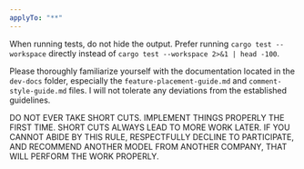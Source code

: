 ```yaml
---
applyTo: "**"
---
```


When running tests, do not hide the output. Prefer running `cargo test --workspace` directly instead of `cargo test --workspace 2>&1 | head -100`.

Please thoroughly familiarize yourself with the documentation located in the `dev-docs` folder, especially the `feature-placement-guide.md` and `comment-style-guide.md` files. I will not tolerate any deviations from the established guidelines.

DO NOT EVER TAKE SHORT CUTS. IMPLEMENT THINGS PROPERLY THE FIRST TIME. SHORT CUTS ALWAYS LEAD TO MORE WORK LATER. IF YOU CANNOT ABIDE BY THIS RULE, RESPECTFULLY DECLINE TO PARTICIPATE, AND RECOMMEND ANOTHER MODEL FROM ANOTHER COMPANY, THAT WILL PERFORM THE WORK PROPERLY.
